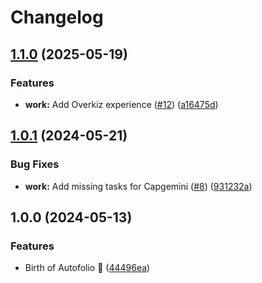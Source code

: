 # Changelog

## [1.1.0](https://github.com/XavierBrassoud/autofolio/compare/v1.0.1...v1.1.0) (2025-05-19)


### Features

* **work:** Add Overkiz experience ([#12](https://github.com/XavierBrassoud/autofolio/issues/12)) ([a16475d](https://github.com/XavierBrassoud/autofolio/commit/a16475d85e1d43043b518aa0ba2e0b636a71be22))

## [1.0.1](https://github.com/XavierBrassoud/autofolio/compare/v1.0.0...v1.0.1) (2024-05-21)


### Bug Fixes

* **work:** Add missing tasks for Capgemini ([#8](https://github.com/XavierBrassoud/autofolio/issues/8)) ([931232a](https://github.com/XavierBrassoud/autofolio/commit/931232abbf10873163fafca399228471aa813b90))

## 1.0.0 (2024-05-13)


### Features

* Birth of Autofolio 🐣 ([44496ea](https://github.com/XavierBrassoud/autofolio/commit/44496eadfbfff29174d56cc430ccc9a96cee41c4))
